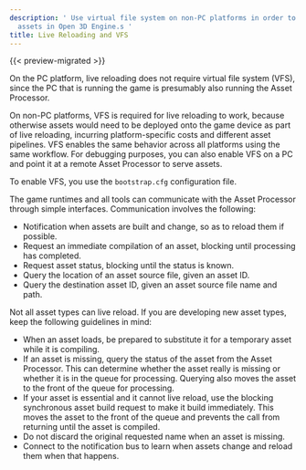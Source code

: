 ```yaml
---
description: ' Use virtual file system on non-PC platforms in order to live reload
  assets in Open 3D Engine.s '
title: Live Reloading and VFS
---
```


{{< preview-migrated >}}

On the PC platform, live reloading does not require virtual file system (VFS), since the PC that is running the game is presumably also running the Asset Processor.

On non\-PC platforms, VFS is required for live reloading to work, because otherwise assets would need to be deployed onto the game device as part of live reloading, incurring platform\-specific costs and different asset pipelines. VFS enables the same behavior across all platforms using the same workflow. For debugging purposes, you can also enable VFS on a PC and point it at a remote Asset Processor to serve assets.

To enable VFS, you use the `bootstrap.cfg` configuration file.

The game runtimes and all tools can communicate with the Asset Processor through simple interfaces. Communication involves the following:
+ Notification when assets are built and change, so as to reload them if possible.
+ Request an immediate compilation of an asset, blocking until processing has completed.
+ Request asset status, blocking until the status is known.
+ Query the location of an asset source file, given an asset ID.
+ Query the destination asset ID, given an asset source file name and path.

Not all asset types can live reload. If you are developing new asset types, keep the following guidelines in mind:
+ When an asset loads, be prepared to substitute it for a temporary asset while it is compiling.
+ If an asset is missing, query the status of the asset from the Asset Processor. This can determine whether the asset really is missing or whether it is in the queue for processing. Querying also moves the asset to the front of the queue for processing.
+ If your asset is essential and it cannot live reload, use the blocking synchronous asset build request to make it build immediately. This moves the asset to the front of the queue and prevents the call from returning until the asset is compiled.
+ Do not discard the original requested name when an asset is missing.
+ Connect to the notification bus to learn when assets change and reload them when that happens.
